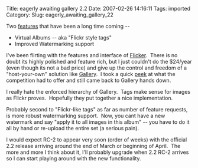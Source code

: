Title: eagerly awaiting gallery 2.2
Date: 2007-02-26 14:16:11
Tags: imported
Category: 
Slug: eagerly_awaiting_gallery_22

<p>Two <a href="http://gallery.menalto.com/gallery_2.2_RC1_released" title="release candidate 1">features</a> that have been a long time coming --</p>
<ul>
    <li>Virtual Albums -- aka &quot;Flickr style tags&quot;</li>
    <li>Improved Watermarking support</li>
</ul>
<p>I've been flirting with the features and interface of <a title="the proprietary solution" href="http://www.flickr.com">Flicker</a>.&nbsp; There is no doubt its highly polished and feature rich, but I just couldn't do the $24/year (even though its not a bad price) and give up the control and freedom of a &quot;host-your-own&quot; solution like <a href="http://gallery.menalto.com/">Gallery</a>.&nbsp; I took a quick <a title="very sparse, but you get the gist" href="http://en.wikipedia.org/wiki/Photo_gallery_comparison">peek</a> at what the competition had to offer and still came back to Gallery hands down.</p>
<p>I really hate the enforced hierarchy of Gallery.&nbsp; Tags make sense for images as Flickr proves.&nbsp; Hopefully they put together a nice implementation.</p>
<p>Probably second to &quot;Flickr-like tags&quot; as far as number of feature requests, is more robust watermarking support.&nbsp; Now, you cant have a new watermark and say &quot;apply it to all images in this album&quot; -- you have to do it all by hand or re-upload the entire set (a serious pain).</p>
<p>I would expect RC-2 to appear very soon (order of weeks) with the official 2.2 release arriving around the end of March or beginning of April.&nbsp; The more and more I think about it, I'll probably upgrade when 2.2 RC-2 arrives so I can start playing around with the new functionality.<br /></p>
